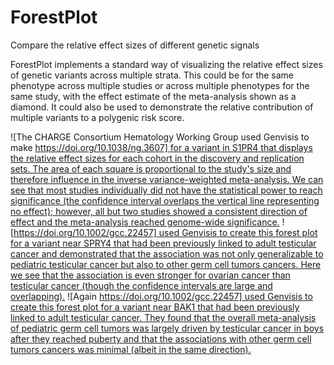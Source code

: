 # ForestPlot

Compare the relative effect sizes of different genetic signals

ForestPlot implements a standard way of visualizing the relative effect sizes of genetic variants across multiple strata. This could be for the same phenotype across multiple studies or across multiple phenotypes for the same study, with the effect estimate of the meta-analysis shown as a diamond. It could also be used to demonstrate the relative contribution of multiple variants to a polygenic risk score.

![The CHARGE Consortium Hematology Working Group used Genvisis to make <this forest plot>[https://doi.org/10.1038/ng.3607] for a variant in S1PR4 that displays the relative effect sizes for each cohort in the discovery and replication sets. The area of each square is proportional to the study's size and therefore influence in the inverse variance-weighted meta-analysis. We can see that most studies individually did not have the statistical power to reach significance (the confidence interval overlaps the vertical line representing no effect); however, all but two studies showed a consistent direction of effect and the meta-analysis reached genome-wide significance.](/images/ForestPlot_Image1.png)
![<Marcotte et al.>[https://doi.org/10.1002/gcc.22457] used Genvisis to create this forest plot for a variant near SPRY4 that had been previously linked to adult testicular cancer and demonstrated that the association was not only generalizable to pediatric testicular cancer but also to other germ cell tumors cancers. Here we see that the association is even stronger for ovarian cancer than testicular cancer (though the confidence intervals are large and overlapping).](/images/ForestPlot_Image2.png)
![Again <Marcotte et al.>[https://doi.org/10.1002/gcc.22457] used Genvisis to create this forest plot for a variant near BAK1 that had been previously linked to adult testicular cancer. They found that the overall meta-analysis of pediatric germ cell tumors was largely driven by testicular cancer in boys after they reached puberty and that the associations with other germ cell tumors cancers was minimal (albeit in the same direction).](/images/ForestPlot_Image3.png)

